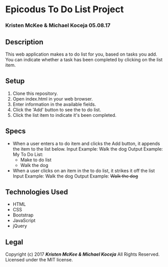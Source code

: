 # Epicodus To Do List Project
### Kristen McKee & Michael Koceja 05.08.17

## Description
This web application makes a to do list for you, based on tasks you add. You can indicate whether a task has been completed by clicking on the list item.

## Setup
1. Clone this repository.
2. Open index.html in your web browser.
3. Enter information in the available fields.
4. Click the 'Add' button to see the to do list.
5. Click the list item to indicate it's been completed.

## Specs
* When a user enters a to do item and clicks the Add button, it appends the item to the list below.
  Input Example: Walk the dog
  Output Example:
    My To Do List:
    * Make to do list
    * Walk the dog
* When a user clicks on an item in the to do list, it strikes it off the list
  Input Example: Walk the dog
  Output Example: <s>Walk the dog</s>


## Technologies Used
* HTML
* CSS
* Bootstrap
* JavaScript
* jQuery

## Legal
Copyright (c) 2017 **_Kristen McKee & Michael Koceja_** All Rights Reserved.
Licensed under the MIT license.
